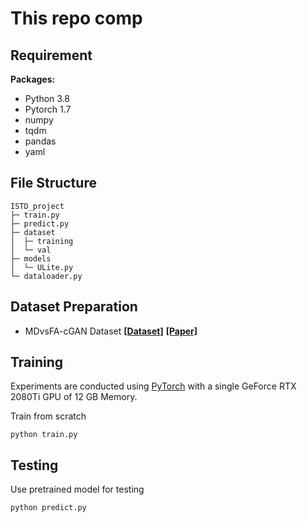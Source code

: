 # This repo comp


## Requirement
**Packages:**
* Python 3.8
* Pytorch 1.7
* numpy
* tqdm
* pandas
* yaml

## File Structure
```
ISTD_project
├─ train.py
├─ predict.py
├─ dataset
│  ├─ training
│  └─ val
├─ models
│  └─ ULite.py
└─ dataloader.py

```
## Dataset Preparation 
* MDvsFA-cGAN Dataset [**[Dataset]**](https://github.com/wanghuanphd/MDvsFA_cGAN)
[**[Paper]**](https://openaccess.thecvf.com/content_ICCV_2019/papers/Wang_Miss_Detection_vs._False_Alarm_Adversarial_Learning_for_Small_Object_ICCV_2019_paper.pdf)

## Training
Experiments are conducted using [PyTorch](https://github.com/pytorch/pytorch) with a single GeForce RTX 2080Ti GPU of 12 GB Memory.

Train from scratch
```
python train.py 
```

## Testing
Use pretrained model for testing
```
python predict.py
```


